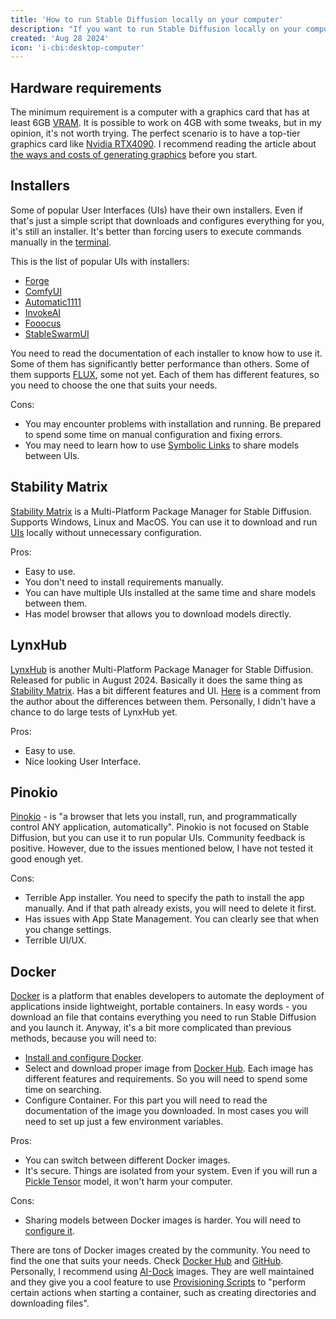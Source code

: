 ```yaml
---
title: 'How to run Stable Diffusion locally on your computer'
description: "If you want to run Stable Diffusion locally on your computer and don't know the best way to do it, this article will help you choose the right method."
created: 'Aug 28 2024'
icon: 'i-cbi:desktop-computer'
---
```


## Hardware requirements

The minimum requirement is a computer with a graphics card that has at least 6GB [VRAM](https://en.wikipedia.org/wiki/Video_random-access_memory).
It is possible to work on 4GB with some tweaks, but in my opinion, it's not worth trying.
The perfect scenario is to have a top-tier graphics card like [Nvidia RTX4090](https://www.nvidia.com/en-us/geforce/graphics-cards/40-series/rtx-4090/). I recommend reading the article about [the ways and costs of generating graphics](/the-ways-and-costs-of-generating-graphics-using-stable-diffusion) before you start. 

## Installers

Some of popular User Interfaces (UIs) have their own installers. Even if that's just a simple script that downloads and configures everything for you, it's still an installer. It's better than forcing users to execute commands manually in the [terminal](https://en.wikipedia.org/wiki/Computer_terminal).

This is the list of popular UIs with installers:
- [Forge](https://github.com/lllyasviel/stable-diffusion-webui-forge)
- [ComfyUI](https://github.com/comfyanonymous/ComfyUI)
- [Automatic1111](https://github.com/AUTOMATIC1111/stable-diffusion-webui)
- [InvokeAI](https://github.com/invoke-ai/InvokeAI)
- [Fooocus](https://github.com/lllyasviel/Fooocus)
- [StableSwarmUI](https://github.com/Stability-AI/StableSwarmUI)

You need to read the documentation of each installer to know how to use it.
Some of them has significantly better performance than others. 
Some of them supports [FLUX](https://blackforestlabs.ai/), some not yet. 
Each of them has different features, so you need to choose the one that suits your needs. 

Cons:
- You may encounter problems with installation and running. Be prepared to spend some time on manual configuration and fixing errors.
- You may need to learn how to use [Symbolic Links](https://en.wikipedia.org/wiki/Symbolic_link) to share models between UIs.


## Stability Matrix

[Stability Matrix](https://github.com/LykosAI/StabilityMatrix) is a Multi-Platform Package Manager for Stable Diffusion. Supports Windows, Linux and MacOS.
You can use it to download and run [UIs](/how-to-run-stable-diffusion-locally#installers) locally without unnecessary configuration.

Pros:
- Easy to use. 
- You don't need to install requirements manually.
- You can have multiple UIs installed at the same time and share models between them.
- Has model browser that allows you to download models directly.

## LynxHub

[LynxHub](https://github.com/KindaBrazy/LynxHub) is another Multi-Platform Package Manager for Stable Diffusion. Released for public in August 2024. Basically it does the same thing as [Stability Matrix](/how-to-run-stable-diffusion-locally#stability-matrix). 
Has a bit different features and UI. [Here](https://www.reddit.com/r/StableDiffusion/comments/1f1ksb9/comment/lk0ft46/?utm_source=share&utm_medium=web3x&utm_name=web3xcss&utm_term=1&utm_content=share_button) is a comment from the author about the differences between them.
Personally, I didn't have a chance to do large tests of LynxHub yet. 

Pros:
- Easy to use.
- Nice looking User Interface.

## Pinokio

[Pinokio](https://pinokio.computer/) - is "a browser that lets you install, run, and programmatically control ANY application, automatically".
Pinokio is not focused on Stable Diffusion, but you can use it to run popular UIs.
Community feedback is positive. However, due to the issues mentioned below, I have not tested it good enough yet.

Cons:
- Terrible App installer. You need to specify the path to install the app manually. And if that path already exists, you will need to delete it first. 
- Has issues with App State Management. You can clearly see that when you change settings.
- Terrible UI/UX.

## Docker

[Docker](https://www.docker.com/) is a platform that enables developers to automate the deployment of applications inside lightweight, portable containers. In easy words - you download an file that contains everything you need to run Stable Diffusion and you launch it.
Anyway, it's a bit more complicated than previous methods, because you will need to:
- [Install and configure Docker](https://www.docker.com/get-started/).
- Select and download proper image from [Docker Hub](https://hub.docker.com/). 
  Each image has different features and requirements.
  So you will need to spend some time on searching.
- Configure Container.
  For this part you will need to read the documentation of the image you downloaded.
  In most cases you will need to set up just a few environment variables.

Pros:
- You can switch between different Docker images.
- It's secure. Things are isolated from your system. Even if you will run a [Pickle Tensor](https://huggingface.co/docs/hub/en/security-pickle#why-is-it-dangerous) model, it won't harm your computer.

Cons:
- Sharing models between Docker images is harder. You will need to [configure it](https://docs.docker.com/get-started/docker-concepts/running-containers/sharing-local-files/). 

There are tons of Docker images created by the community. 
You need to find the one that suits your needs. Check [Docker Hub](https://hub.docker.com/search?q=stable%20diffusion) and [GitHub](https://github.com/search?q=stable%20diffusion%20docker&type=repositories). 
Personally, I recommend using [AI-Dock](https://github.com/ai-dock) images. They are well maintained and they give you a cool feature to use [Provisioning Scripts](https://github.com/ai-dock/base-image/wiki/4.0-Running-the-Image#provisioning-script) to "perform certain actions when starting a container, such as creating directories and downloading files".

